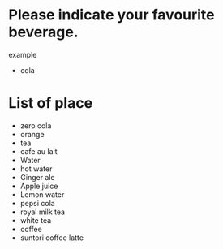 # Please indicate your favourite beverage.
example
- cola
# List of place

- zero cola
- orange 
- tea
- cafe au lait
- Water
- hot water
- Ginger ale
- Apple juice
- Lemon water
- pepsi cola
- royal milk tea
- white tea
- coffee
- suntori coffee latte
